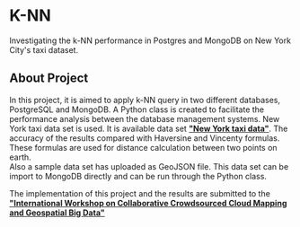 # K-NN

Investigating the k-NN performance in Postgres and MongoDB on New York City's taxi dataset. 

## About Project
In this project, it is aimed to apply k-NN query in two different databases, PostgreSQL and MongoDB. A Python class is created to facilitate the performance analysis between the database management systems. New York taxi data set is used. It is available data set <b> <a href=https://www1.nyc.gov/site/tlc/about/tlc-trip-record-data.page> "New York taxi data"</a></b>. 
The accuracy of the results compared with Haversine and Vincenty formulas. These formulas are used for distance calculation between two points on earth. <br/>
Also a sample data set has uploaded as GeoJSON file. This data set can be import to MongoDB directly and can be run through the 
Python class.

The implementation of this project and the results are submitted to the <b><a href="https://www.gsw2019.org/c3mgbd-13-14-june/"> "International Workshop on Collaborative Crowdsourced Cloud Mapping and Geospatial Big Data"</a> </b>

